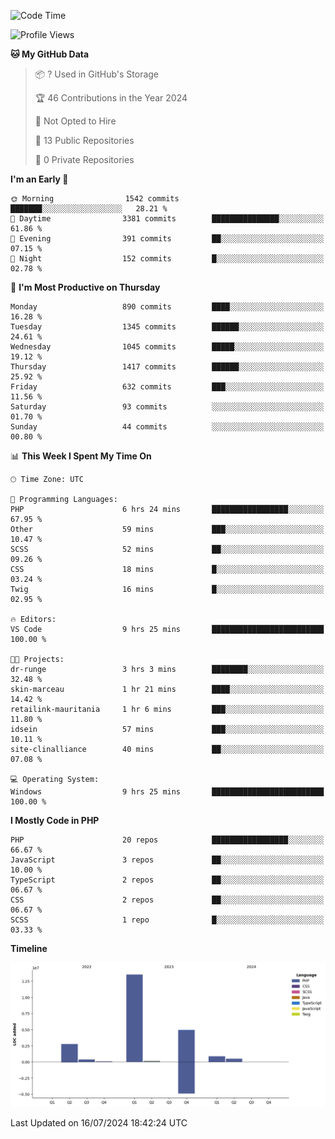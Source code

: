 <!--START_SECTION:waka-->
![Code Time](http://img.shields.io/badge/Code%20Time-1%2C761%20hrs%2047%20mins-blue)

![Profile Views](http://img.shields.io/badge/Profile%20Views-0-blue)

**🐱 My GitHub Data** 

> 📦 ? Used in GitHub's Storage 
 > 
> 🏆 46 Contributions in the Year 2024
 > 
> 🚫 Not Opted to Hire
 > 
> 📜 13 Public Repositories 
 > 
> 🔑 0 Private Repositories 
 > 
**I'm an Early 🐤** 

```text
🌞 Morning                1542 commits        ███████░░░░░░░░░░░░░░░░░░   28.21 % 
🌆 Daytime                3381 commits        ███████████████░░░░░░░░░░   61.86 % 
🌃 Evening                391 commits         ██░░░░░░░░░░░░░░░░░░░░░░░   07.15 % 
🌙 Night                  152 commits         █░░░░░░░░░░░░░░░░░░░░░░░░   02.78 % 
```
📅 **I'm Most Productive on Thursday** 

```text
Monday                   890 commits         ████░░░░░░░░░░░░░░░░░░░░░   16.28 % 
Tuesday                  1345 commits        ██████░░░░░░░░░░░░░░░░░░░   24.61 % 
Wednesday                1045 commits        █████░░░░░░░░░░░░░░░░░░░░   19.12 % 
Thursday                 1417 commits        ██████░░░░░░░░░░░░░░░░░░░   25.92 % 
Friday                   632 commits         ███░░░░░░░░░░░░░░░░░░░░░░   11.56 % 
Saturday                 93 commits          ░░░░░░░░░░░░░░░░░░░░░░░░░   01.70 % 
Sunday                   44 commits          ░░░░░░░░░░░░░░░░░░░░░░░░░   00.80 % 
```


📊 **This Week I Spent My Time On** 

```text
🕑︎ Time Zone: UTC

💬 Programming Languages: 
PHP                      6 hrs 24 mins       █████████████████░░░░░░░░   67.95 % 
Other                    59 mins             ███░░░░░░░░░░░░░░░░░░░░░░   10.47 % 
SCSS                     52 mins             ██░░░░░░░░░░░░░░░░░░░░░░░   09.26 % 
CSS                      18 mins             █░░░░░░░░░░░░░░░░░░░░░░░░   03.24 % 
Twig                     16 mins             █░░░░░░░░░░░░░░░░░░░░░░░░   02.95 % 

🔥 Editors: 
VS Code                  9 hrs 25 mins       █████████████████████████   100.00 % 

🐱‍💻 Projects: 
dr-runge                 3 hrs 3 mins        ████████░░░░░░░░░░░░░░░░░   32.48 % 
skin-marceau             1 hr 21 mins        ████░░░░░░░░░░░░░░░░░░░░░   14.42 % 
retailink-mauritania     1 hr 6 mins         ███░░░░░░░░░░░░░░░░░░░░░░   11.80 % 
idsein                   57 mins             ███░░░░░░░░░░░░░░░░░░░░░░   10.11 % 
site-clinalliance        40 mins             ██░░░░░░░░░░░░░░░░░░░░░░░   07.08 % 

💻 Operating System: 
Windows                  9 hrs 25 mins       █████████████████████████   100.00 % 
```

**I Mostly Code in PHP** 

```text
PHP                      20 repos            █████████████████░░░░░░░░   66.67 % 
JavaScript               3 repos             ██░░░░░░░░░░░░░░░░░░░░░░░   10.00 % 
TypeScript               2 repos             ██░░░░░░░░░░░░░░░░░░░░░░░   06.67 % 
CSS                      2 repos             ██░░░░░░░░░░░░░░░░░░░░░░░   06.67 % 
SCSS                     1 repo              █░░░░░░░░░░░░░░░░░░░░░░░░   03.33 % 
```



**Timeline**

![Lines of Code chart](https://raw.githubusercontent.com/tahar-elgunaoui/tahar-elgunaoui/main/assets/bar_graph.png)


 Last Updated on 16/07/2024 18:42:24 UTC
<!--END_SECTION:waka-->
